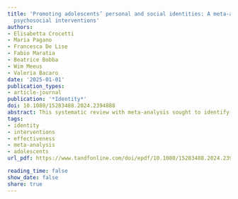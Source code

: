 ```yaml
---
title: 'Promoting adolescents’ personal and social identities: A meta-analysis of
  psychosocial interventions'
authors:
- Elisabetta Crocetti
- Maria Pagano
- Francesca De Lise
- Fabio Maratia
- Beatrice Bobba
- Wim Meeus
- Valeria Bacaro
date: '2025-01-01'
publication_types:
- article-journal
publication: '*Identity*'
doi: 10.1080/15283488.2024.2394888
abstract: This systematic review with meta-analysis sought to identify psychosocial interventions to enhance adolescents’ and emerging adults’ personal and social identities and assess their effectiveness. The review was pre-registered in PROSPERO. Eligible quasi-experimental studies and randomized control trials available as journal articles or gray literature (e.g. dissertations, reports) were searched using multiple strategies. By applying a two-step selection process, a final set of 34 references (reporting 36 independent studies involving 4,529 participants, of whom 2,368 were in the intervention group and 2,161 in the control group) was found to match the eligibility criteria. The meta-analytic findings highlighted the effectiveness of psychosocial interventions addressing personal (17 studies, Cohen’s d = 0.48 [0.18, 0.77], p = .002), social (4 studies, d = 0.36 [0.08, 0.65], p = .012), and ethnic (17 studies, d = 0.23 [0.14, 0.32], p < .001) identities. Effect sizes were generally small-to-moderate. Moderating analyses were used to ascertain for whom and when interventions were more effective. Based on the meta-analytic results and the state-of-the-art appraisal, an agenda for future research was proposed.
tags:
- identity
- interventions
- effectiveness
- meta-analysis
- adolescents
url_pdf: https://www.tandfonline.com/doi/epdf/10.1080/15283488.2024.2394888?needAccess=true

reading_time: false
show_date: false
share: true
---
```

